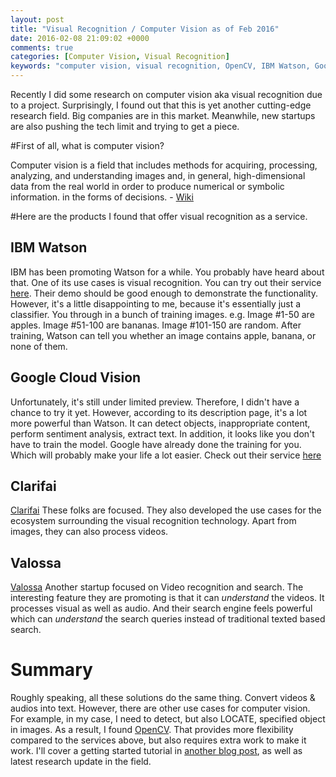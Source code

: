 ```yaml
---
layout: post
title: "Visual Recognition / Computer Vision as of Feb 2016"
date: 2016-02-08 21:09:02 +0000
comments: true
categories: [Computer Vision, Visual Recognition]
keywords: "computer vision, visual recognition, OpenCV, IBM Watson, Google cloud vision, Clarifai, Valossa"
---
```

Recently I did some research on computer vision aka visual recognition due to a project. Surprisingly, I found out that this is yet another cutting-edge research field. Big companies are in this market. Meanwhile, new startups are also pushing the tech limit and trying to get a piece.

<!-- more -->

#First of all, what is computer vision?

Computer vision is a field that includes methods for acquiring, processing, analyzing, and understanding images and, in general, high-dimensional data from the real world in order to produce numerical or symbolic information. in the forms of decisions. - [Wiki](https://en.wikipedia.org/wiki/Computer_vision)

#Here are the products I found that offer visual recognition as a service.

## IBM Watson

IBM has been promoting Watson for a while. You probably have heard about that. One of its use cases is visual recognition. You can try out their service [here](http://www.ibm.com/smarterplanet/us/en/ibmwatson/developercloud/visual-recognition.html). Their demo should be good enough to demonstrate the functionality. However, it's a little disappointing to me, because it's essentially just a classifier. You through in a bunch of training images. e.g. Image #1-50 are apples. Image #51-100 are bananas. Image #101-150 are random. After training, Watson can tell you whether an image contains apple, banana, or none of them.

## Google Cloud Vision

Unfortunately, it's still under limited preview. Therefore, I didn't have a chance to try it yet. However, according to its description page, it's a lot more powerful than Watson. It can detect objects, inappropriate content, perform sentiment analysis, extract text. In addition, it looks like you don't have to train the model. Google have already done the training for you. Which will probably make your life a lot easier. Check out their service [here](https://cloud.google.com/vision/)

## Clarifai

[Clarifai](http://www.clarifai.com/) These folks are focused. They also developed the use cases for the ecosystem surrounding the visual recognition technology. Apart from images, they can also process videos.

## Valossa

[Valossa](http://www.valossa.com/) Another startup focused on Video recognition and search. The interesting feature they are promoting is that it can *understand* the videos. It processes visual as well as audio. And their search engine feels powerful which can *understand* the search queries instead of traditional texted based search.

# Summary

Roughly speaking, all these solutions do the same thing. Convert videos & audios into text. However, there are other use cases for computer vision. For example, in my case, I need to detect, but also LOCATE, specified object in images. As a result, I found [OpenCV](http://opencv.org/). That provides more flexibility compared to the services above, but also requires extra work to make it work. I'll cover a getting started tutorial in [another blog post](http://blog.staymanhou.com/blog/2016/02/08/opencv-object-detection-tutorial-getting-started-by-training-your-own-car-detector/), as well as latest research update in the field.
